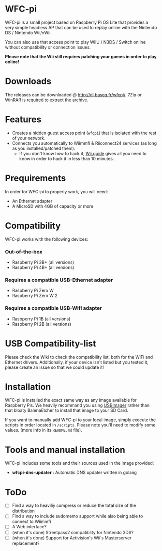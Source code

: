 # WFC-pi

WFC-pi is a small project based on Raspberry Pi OS Lite that provides a very simple headless AP that can be used to replay online with the Nintendo DS / Nintendo Wii/vWii.

You can also use that access point to play WiiU / N3DS / Switch online without compatibility or connection issues.

**Please note that the Wii still requires patching your games in order to play online!**

# Downloads
The releases can be downloaded @ http://dl.baseq.fr/wfcpi/. 7Zip or WinRAR is required to extract the archive.

# Features
* Creates a hidden guest access point (`wfcpi`) that is isolated with the rest of your network.
* Connects you automatically to Wiimmfi & Riiconnect24 services (as long as you installed/patched them).
    * If you don't know how to hack it, [Wii.guide](https://wii.guide/) gives all you need to know in order to hack it in less than 10 minutes.

# Prequirements 
In order for WFC-pi to properly work, you will need:
* An Ethernet adapter
* A MicroSD with 4GB of capacity or more

# Compatibility
WFC-pi works with the following devices:

### Out-of-the-box
* Raspberry Pi 3B+ (all versions)
* Raspberry Pi 4B+ (all versions)

### Requires a compatible USB-Ethernet adapter
* Raspberry Pi Zero W
* Raspberry Pi Zero W 2

### Requires a compatible USB-Wifi adapter
* Rasbperry Pi 1B (all versions)
* Raspberry Pi 2B (all versions)

# USB Compatibility-list
Please check the Wiki to check the compatibility list, both for the WiFi and Ethernet drivers.
Additionally, if your device isn't listed but you tested it, please create an issue so that we could update it!

# Installation
WFC-pi is installed the exact same way as any image available for Raspberry Pis. We heavily recommand you using [USBImager](https://gitlab.com/bztsrc/usbimager) rather than that bloaty BalenaEtcher to install that image to your SD Card.

If you want to manually add WFC-pi to your local image, simply execute the scripts in order located in `/scripts`. Please note you'll need to modify some values. (more info in its `README.md` file).


# Tools and manual installation

WFC-pi includes some tools and their sources used in the image provided:

* **wfcpi-dns-updater** : Automatic DNS updater written in golang

# ToDo
- [ ] Find a way to heaviliy compress or reduce the total size of the distribution
- [ ] Find a way to include sudomemo support while also being able to connect to Wiimmfi
- [ ] A Web interface?
- [ ] (when it's done) Streetpass2 compatiblity for Nintendo 3DS?
- [ ] (when it's done) Support for Activision's Wii's Masterserver replacement?